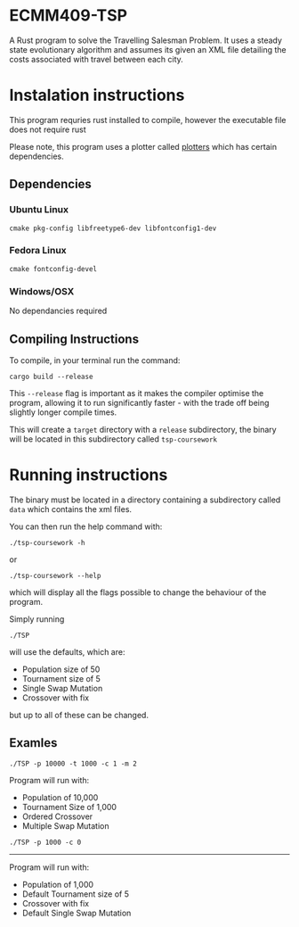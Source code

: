 # ECMM409-TSP
A Rust program to solve the Travelling Salesman Problem. It uses a steady state evolutionary algorithm and assumes its given an XML file detailing the costs associated with travel between each city.

# Instalation instructions

This program requries rust installed to compile, however the executable file does not require rust

Please note, this program uses a plotter called [plotters](https://github.com/plotters-rs/plotters) which has certain dependencies.  

## Dependencies

### Ubuntu Linux
`cmake pkg-config libfreetype6-dev libfontconfig1-dev`

### Fedora Linux
`cmake fontconfig-devel`

### Windows/OSX
No dependancies required

## Compiling Instructions

To compile, in your terminal run the command:

`cargo build --release`

This `--release` flag is important as it makes the compiler optimise the program, allowing it to run significantly faster - with the trade off being slightly longer
compile times.

This will create a `target` directory with a `release` subdirectory, the binary will be located in this subdirectory called `tsp-coursework`

# Running instructions

The binary must be located in a directory containing a subdirectory called `data` which contains the xml files.

You can then run the help command with:

`./tsp-coursework -h`

or 

`./tsp-coursework --help`

which will display all the flags possible to change the behaviour of the program.

Simply running

`./TSP`

will use the defaults, which are:
- Population size of 50
- Tournament size of 5
- Single Swap Mutation
- Crossover with fix

but up to all of these can be changed.

## Examles

`./TSP -p 10000 -t 1000 -c 1 -m 2`

Program will run with:
- Population of 10,000
- Tournament Size of 1,000
- Ordered Crossover
- Multiple Swap Mutation

`./TSP -p 1000 -c 0`

---

Program will run with:
- Population of 1,000
- Default Tournament size of 5
- Crossover with fix
- Default Single Swap Mutation
